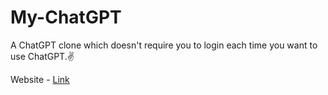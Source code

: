 # My-ChatGPT

A ChatGPT clone which doesn't require you to login each time you want to use ChatGPT.✌

Website - [Link](https://5icjxc4wp3.execute-api.us-east-1.amazonaws.com/)
